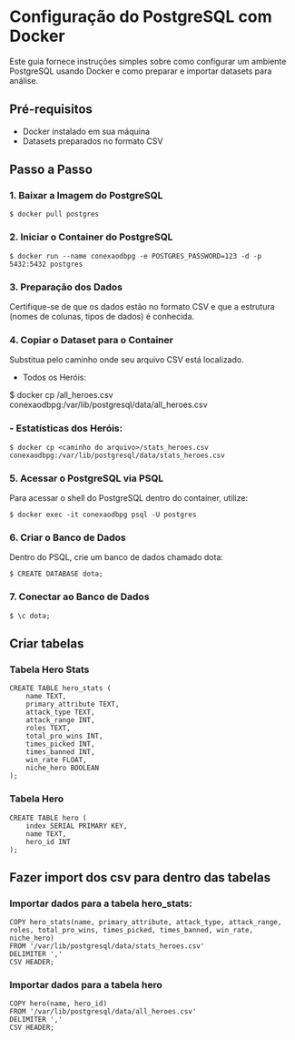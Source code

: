 # Configuração do PostgreSQL com Docker

Este guia fornece instruções simples sobre como configurar um ambiente PostgreSQL usando Docker e como preparar e importar datasets para análise.

## Pré-requisitos

- Docker instalado em sua máquina
- Datasets preparados no formato CSV

## Passo a Passo

### 1. Baixar a Imagem do PostgreSQL
```
$ docker pull postgres
```

### 2. Iniciar o Container do PostgreSQL
```
$ docker run --name conexaodbpg -e POSTGRES_PASSWORD=123 -d -p 5432:5432 postgres
```

### 3. Preparação dos Dados

Certifique-se de que os dados estão no formato CSV e que a estrutura (nomes de colunas, tipos de dados) é conhecida.

### 4. Copiar o Dataset para o Container

Substitua <caminho do arquivo> pelo caminho onde seu arquivo CSV está localizado.

- Todos os Heróis:

$ docker cp <caminho do arquivo>/all_heroes.csv conexaodbpg:/var/lib/postgresql/data/all_heroes.csv

### - Estatísticas dos Heróis:
```
$ docker cp <caminho do arquivo>/stats_heroes.csv conexaodbpg:/var/lib/postgresql/data/stats_heroes.csv
```
### 5. Acessar o PostgreSQL via PSQL

Para acessar o shell do PostgreSQL dentro do container, utilize:
```
$ docker exec -it conexaodbpg psql -U postgres
```

### 6. Criar o Banco de Dados

Dentro do PSQL, crie um banco de dados chamado dota:
```
$ CREATE DATABASE dota;
```
### 7. Conectar ao Banco de Dados
```
$ \c dota;
```
## Criar tabelas


### Tabela Hero Stats
```
CREATE TABLE hero_stats (
    name TEXT,
    primary_attribute TEXT,
    attack_type TEXT,
    attack_range INT,
    roles TEXT,
    total_pro_wins INT,
    times_picked INT,
    times_banned INT,
    win_rate FLOAT,
    niche_hero BOOLEAN
);
```

### Tabela Hero
```
CREATE TABLE hero (
    index SERIAL PRIMARY KEY,
    name TEXT,
    hero_id INT
);
```
## Fazer import dos csv para dentro das tabelas

### Importar dados para a tabela hero_stats:
```
COPY hero_stats(name, primary_attribute, attack_type, attack_range, roles, total_pro_wins, times_picked, times_banned, win_rate, niche_hero)
FROM '/var/lib/postgresql/data/stats_heroes.csv'
DELIMITER ','
CSV HEADER;
```

### Importar dados para a tabela hero

```
COPY hero(name, hero_id)
FROM '/var/lib/postgresql/data/all_heroes.csv'
DELIMITER ','
CSV HEADER;
```

```
